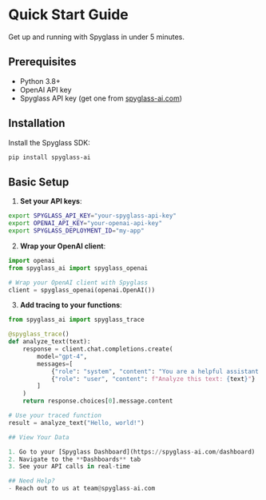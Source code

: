 # Quick Start Guide

Get up and running with Spyglass in under 5 minutes.

## Prerequisites

- Python 3.8+
- OpenAI API key
- Spyglass API key (get one from [spyglass-ai.com](https://spyglass-ai.com))

## Installation

Install the Spyglass SDK:

```bash
pip install spyglass-ai
```

## Basic Setup

1. **Set your API keys**:

```bash
export SPYGLASS_API_KEY="your-spyglass-api-key"
export OPENAI_API_KEY="your-openai-api-key"
export SPYGLASS_DEPLOYMENT_ID="my-app"
```

2. **Wrap your OpenAI client**:

```python
import openai
from spyglass_ai import spyglass_openai

# Wrap your OpenAI client with Spyglass
client = spyglass_openai(openai.OpenAI())
```

3. **Add tracing to your functions**:

```python
from spyglass_ai import spyglass_trace

@spyglass_trace()
def analyze_text(text):
    response = client.chat.completions.create(
        model="gpt-4",
        messages=[
            {"role": "system", "content": "You are a helpful assistant."},
            {"role": "user", "content": f"Analyze this text: {text}"}
        ]
    )
    return response.choices[0].message.content

# Use your traced function
result = analyze_text("Hello, world!")

## View Your Data

1. Go to your [Spyglass Dashboard](https://spyglass-ai.com/dashboard)
2. Navigate to the **Dashboards** tab
3. See your API calls in real-time

## Need Help?
- Reach out to us at team@spyglass-ai.com

